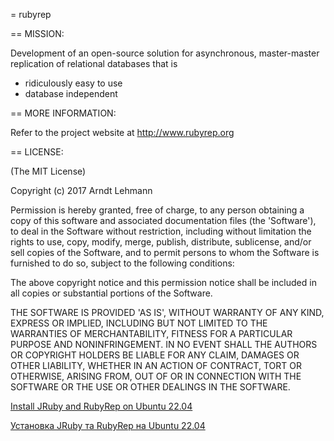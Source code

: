 = rubyrep

== MISSION:

Development of an open-source solution for asynchronous, master-master replication of relational databases that is
* ridiculously easy to use
* database independent


== MORE INFORMATION:

Refer to the project website at http://www.rubyrep.org

== LICENSE:

(The MIT License)

Copyright (c) 2017 Arndt Lehmann

Permission is hereby granted, free of charge, to any person obtaining
a copy of this software and associated documentation files (the
'Software'), to deal in the Software without restriction, including
without limitation the rights to use, copy, modify, merge, publish,
distribute, sublicense, and/or sell copies of the Software, and to
permit persons to whom the Software is furnished to do so, subject to
the following conditions:

The above copyright notice and this permission notice shall be
included in all copies or substantial portions of the Software.

THE SOFTWARE IS PROVIDED 'AS IS', WITHOUT WARRANTY OF ANY KIND,
EXPRESS OR IMPLIED, INCLUDING BUT NOT LIMITED TO THE WARRANTIES OF
MERCHANTABILITY, FITNESS FOR A PARTICULAR PURPOSE AND NONINFRINGEMENT.
IN NO EVENT SHALL THE AUTHORS OR COPYRIGHT HOLDERS BE LIABLE FOR ANY
CLAIM, DAMAGES OR OTHER LIABILITY, WHETHER IN AN ACTION OF CONTRACT,
TORT OR OTHERWISE, ARISING FROM, OUT OF OR IN CONNECTION WITH THE
SOFTWARE OR THE USE OR OTHER DEALINGS IN THE SOFTWARE.

[Install JRuby and RubyRep on Ubuntu 22.04](jruby_install_ubuntu_en.md)

[Установка JRuby та RubyRep на Ubuntu 22.04](jruby_install_ubuntu_uk.md)

